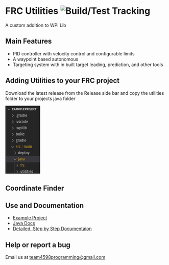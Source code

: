 # FRC Utilities ![Build/Test Tracking](https://img.shields.io/badge/Build/Test-testing-yellow)

A custom addition to WPI Lib

## Main Features

- PID controller with velocity control and configurable limits
- A waypoint based autonomous
- Targeting system with in built target leading, prediction, and other tools

## Adding Utilities to your FRC project

Download the latest release from the Release side bar and copy the utilities folder to your projects java folder 

<img title="" src="docs/images/FileLocation.png" alt="File Location" width="109">

## Coordinate Finder



## Use and Documentation

- [Example Project](ExampleProject/src/main/java/frc/robot)
- [Java Docs](docs/html)
- [Detailed, Step by Step Documentaion](docs/markdown/DetailedDocs.md)

## Help or report a bug

Email us at team4598programming@gmail.com 
